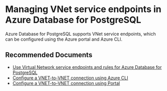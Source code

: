 <properties
	pageTitle="Managing VNet service endpoints in Azure Database for PostgreSQL"
	description="Managing VNet service endpoints in Azure Database for PostgreSQL"
	service="microsoft.dbforpostgresql"
	resource="servers"
	authors="jan-eng"
    ms.author="janeng"
	displayOrder="14"
	selfHelpType="resource"
	supportTopicIds="32628440"
	resourceTags="servers, databases"
	productPesIds="16222"
	cloudEnvironments="MoonCake"
	articleId="35d95f74-d835-43b3-8f5b-880b009a2e17"
/>

# Managing VNet service endpoints in Azure Database for PostgreSQL

Azure Database for PostgreSQL supports VNet service endpoints, which can be configured using the Azure portal and Azure CLI.

## **Recommended Documents**

* [Use Virtual Network service endpoints and rules for Azure Database for PostgreSQL](https://docs.azure.cn/postgresql/concepts-data-access-and-security-vnet/)
* [Configure a VNET-to-VNET connection using Azure CLI](https://docs.azure.cn/postgresql/howto-manage-vnet-using-cli)
* [Configure a VNET-to-VNET connection using Portal](https://docs.azure.cn/postgresql/howto-manage-vnet-using-portal)

